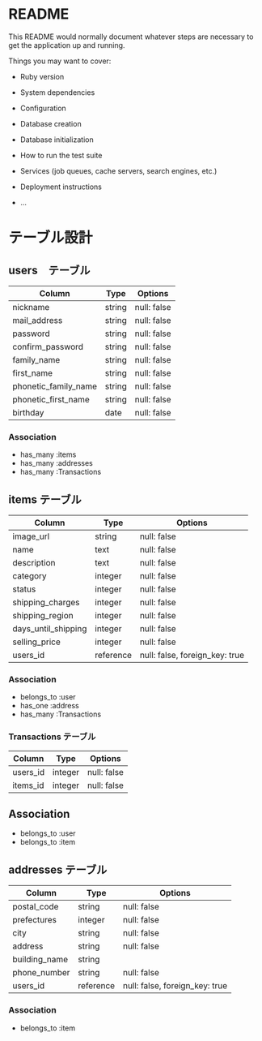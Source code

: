 # README

This README would normally document whatever steps are necessary to get the
application up and running.

Things you may want to cover:

* Ruby version

* System dependencies

* Configuration

* Database creation

* Database initialization

* How to run the test suite

* Services (job queues, cache servers, search engines, etc.)

* Deployment instructions

* ...

# テーブル設計

## users　テーブル

| Column               | Type   | Options     |
| -------------------- | ------ | ----------- |
| nickname             | string | null: false |
| mail_address         | string | null: false |
| password             | string | null: false |
| confirm_password     | string | null: false |
| family_name          | string | null: false |
| first_name           | string | null: false |
| phonetic_family_name | string | null: false |
| phonetic_first_name  | string | null: false |
| birthday             | date   | null: false |

### Association

 - has_many :items
 - has_many :addresses
 - has_many :Transactions

## items テーブル

| Column              | Type      | Options                        |
| ------------------- | --------- | ------------------------------ |
| image_url           | string    | null: false                    |
| name                | text      | null: false                    |
| description         | text      | null: false                    |
| category            | integer   | null: false                    |
| status              | integer   | null: false                    |
| shipping_charges    | integer   | null: false                    |
| shipping_region     | integer   | null: false                    |
| days_until_shipping | integer   | null: false                    |
| selling_price       | integer   | null: false                    |
| users_id            | reference | null: false, foreign_key: true |

### Association

 - belongs_to :user
 - has_one :address
 - has_many :Transactions

### Transactions テーブル

| Column     | Type    | Options     |
| ---------- | ------- | ----------- |
| users_id   | integer | null: false |
| items_id   | integer | null: false |

## Association

 - belongs_to :user
 - belongs_to :item

## addresses テーブル

| Column        | Type      | Options                        |
| ------------- | --------- | ------------------------------ |
| postal_code   | string    | null: false                    |
| prefectures   | integer   | null: false                    |
| city          | string    | null: false                    |
| address       | string    | null: false                    |
| building_name | string    |
| phone_number  | string    | null: false                    |
| users_id      | reference | null: false, foreign_key: true |

### Association

 - belongs_to :item
